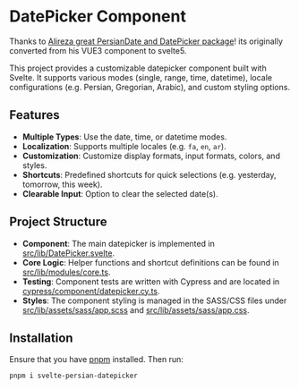 # DatePicker Component

Thanks to [Alireza great PersianDate and DatePicker package](https://github.com/alireza-ab/vue3-persian-datepicker)! its originally converted from his VUE3 component to svelte5.

This project provides a customizable datepicker component built with Svelte. It supports various modes (single, range, time, datetime), locale configurations (e.g. Persian, Gregorian, Arabic), and custom styling options.

## Features

- **Multiple Types**: Use the date, time, or datetime modes.
- **Localization**: Supports multiple locales (e.g. `fa`, `en`, `ar`).
- **Customization**: Customize display formats, input formats, colors, and styles.
- **Shortcuts**: Predefined shortcuts for quick selections (e.g. yesterday, tomorrow, this week).
- **Clearable Input**: Option to clear the selected date(s).

## Project Structure

- **Component**: The main datepicker is implemented in [src/lib/DatePicker.svelte](src/lib/DatePicker.svelte).
- **Core Logic**: Helper functions and shortcut definitions can be found in [src/lib/modules/core.ts](src/lib/modules/core.ts).
- **Testing**: Component tests are written with Cypress and are located in [cypress/component/datepicker.cy.ts](cypress/component/datepicker.cy.ts).
- **Styles**: The component styling is managed in the SASS/CSS files under [src/lib/assets/sass/app.scss](src/lib/assets/sass/app.scss) and [src/lib/assets/sass/app.css](src/lib/assets/sass/app.css).

## Installation

Ensure that you have [pnpm](https://pnpm.io/) installed. Then run:

```sh
pnpm i svelte-persian-datepicker
```
